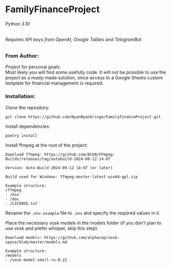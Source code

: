 # FamilyFinanceProject

###### Python 3.10
###### Requires API keys from OpenAI, Google Tables and TelegramBot

### From Author:
Project for personal goals.  
Most likely you will find some usefully code.
It will not be possible to use the project as a ready-made solution,
since access to a Google Sheets custom template for financial management is required.

### Installation:

Clone the repository:
```
git clone https://github.com/NyanNyanGringo/FamilyFinanceProject.git
```

Install dependencies:
```
poetry install
```

Install ffmpeg at the root of the project:
```
Download ffmpeg: https://github.com/BtbN/FFmpeg-Builds/releases/tag/autobuild-2024-09-12-14-07

Version: Auto-Build 2024-09-12 14:07 (or later)

Build used for Windows: ffmpeg-master-latest-win64-gpl.zip

Example structure:
/ffmpeg
- /bin
- /doc
- /LICENSE.txt

```

Rename the `.env.example` file to `.env` and specify the required values in it.

Place the necessary vosk models in the models folder
(if you don't plan to use vosk and prefer whisper, skip this step):
```
Download models: https://github.com/alphacep/vosk-space/blob/master/models.md

Example structure:
/models
- /vosk-model-small-ru-0.22
```
